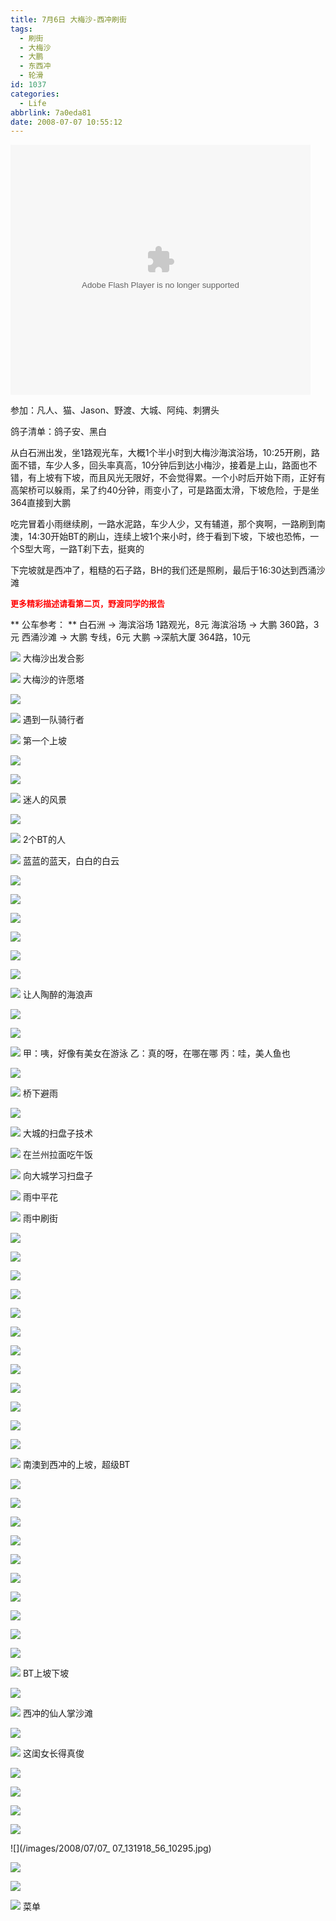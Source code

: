 ```yaml
---
title: 7月6日 大梅沙-西冲刷街
tags:
  - 刷街
  - 大梅沙
  - 大鹏
  - 东西冲
  - 轮滑
id: 1037
categories:
  - Life
abbrlink: 7a0eda81
date: 2008-07-07 10:55:12
---
```


<object classid="clsid:D27CDB6E-AE6D-11cf-96B8-444553540000" codebase="http://download.macromedia.com/pub/shockwave/cabs/flash/swflash.cab#version=6,0,29,0" width="480" height="400"><param name="movie" value="http://player.youku.com/player.php/sid/XMzQxNDk3MjA=/v.swf"><param name="quality" value="high"><param name="play" value="true"><embed src="http://player.youku.com/player.php/sid/XMzQxNDk3MjA=/v.swf" quality="high" pluginspage="http://www.macromedia.com/go/getflashplayer" type="application/x-shockwave-flash" width="480" height="400" play="true"></embed></object>

参加：凡人、猫、Jason、野渡、大城、阿纯、刺猬头

鸽子清单：鸽子安、黑白

从白石洲出发，坐1路观光车，大概1个半小时到大梅沙海滨浴场，10:25开刷，路面不错，车少人多，回头率真高，10分钟后到达小梅沙，接着是上山，路面也不错，有上坡有下坡，而且风光无限好，不会觉得累。一个小时后开始下雨，正好有高架桥可以躲雨，呆了约40分钟，雨变小了，可是路面太滑，下坡危险，于是坐364直接到大鹏

吃完冒着小雨继续刷，一路水泥路，车少人少，又有辅道，那个爽啊，一路刷到南澳，14:30开始BT的刷山，连续上坡1个来小时，终于看到下坡，下坡也恐怖，一个S型大弯，一路T刹下去，挺爽的

下完坡就是西冲了，粗糙的石子路，BH的我们还是照刷，最后于16:30达到西涌沙滩
<!--more-->
<font color="#ff0000"><font size="2">**更多精彩描述请看第二页，野渡同学的报告**</font></font>

** 公车参考： **
白石洲 -> 海滨浴场   1路观光，8元
海滨浴场 -> 大鹏     360路，3元
西涌沙滩 -> 大鹏     专线，6元
大鹏 ->深航大厦      364路，10元

![](/images/2008/07/07_07_131918_10234.jpg)
大梅沙出发合影

![](/images/2008/07/07_07_131918_60_10235.jpg)
大梅沙的许愿塔

![](/images/2008/07/07_07_131918_61_10236.jpg)

![](/images/2008/07/07_07_131918_62_10237.jpg)
遇到一队骑行者

![](/images/2008/07/07_07_131918_0_10238.jpg)
第一个上坡

![](/images/2008/07/07_07_131918_63_10239.jpg)

![](/images/2008/07/07_07_131918_64_10240.jpg)

![](/images/2008/07/07_07_131918_1_10241.jpg)
迷人的风景

![](/images/2008/07/07_07_131918_2_10242.jpg)

![](/images/2008/07/07_07_131918_3_10243.jpg)
2个BT的人

![](/images/2008/07/07_07_131918_4_10244.jpg)
蓝蓝的蓝天，白白的白云

![](/images/2008/07/07_07_131918_5_10245.jpg)

![](/images/2008/07/07_07_131918_6_10246.jpg)

![](/images/2008/07/07_07_131918_7_10247.jpg)

![](/images/2008/07/07_07_131918_8_10248.jpg)

![](/images/2008/07/07_07_131918_9_10249.jpg)

![](/images/2008/07/07_07_131918_10_10250.jpg)

![](/images/2008/07/07_07_131918_11_10251.jpg)
让人陶醉的海浪声

![](/images/2008/07/07_07_131918_12_10252.jpg)

![](/images/2008/07/07_07_131918_13_10253.jpg)

![](/images/2008/07/07_07_131918_14_10254.jpg)
甲：咦，好像有美女在游泳
乙：真的呀，在哪在哪
丙：哇，美人鱼也

![](/images/2008/07/07_07_131918_15_10255.jpg)

![](/images/2008/07/07_07_131918_16_10256.jpg)
桥下避雨

![](/images/2008/07/07_07_131918_17_10257.jpg)

![](/images/2008/07/07_07_131918_18_10258.jpg)
大城的扫盘子技术

![](/images/2008/07/07_07_131918_19_10259.jpg)
在兰州拉面吃午饭

![](/images/2008/07/07_07_131918_20_10260.jpg)
向大城学习扫盘子

![](/images/2008/07/07_07_131918_21_10261.jpg)
雨中平花

![](/images/2008/07/07_07_131918_23_10262.jpg)
雨中刷街

![](/images/2008/07/07_07_131918_24_10263.jpg)

![](/images/2008/07/07_07_131918_25_10264.jpg)

![](/images/2008/07/07_07_131918_26_10265.jpg)

![](/images/2008/07/07_07_131918_27_10266.jpg)

![](/images/2008/07/07_07_131918_28_10267.jpg)

![](/images/2008/07/07_07_131918_29_10268.jpg)

![](/images/2008/07/07_07_131918_30_10269.jpg)

![](/images/2008/07/07_07_131918_31_10270.jpg)

![](/images/2008/07/07_07_131918_32_10271.jpg)

![](/images/2008/07/07_07_131918_33_10272.jpg)

![](/images/2008/07/07_07_131918_34_10273.jpg)

![](/images/2008/07/07_07_131918_35_10274.jpg)

![](/images/2008/07/07_07_131918_36_10275.jpg)
南澳到西冲的上坡，超级BT

![](/images/2008/07/07_07_131918_37_10276.jpg)

![](/images/2008/07/07_07_131918_38_10277.jpg)

![](/images/2008/07/07_07_131918_39_10278.jpg)

![](/images/2008/07/07_07_131918_40_10279.jpg)

![](/images/2008/07/07_07_131918_41_10280.jpg)

![](/images/2008/07/07_07_131918_42_10281.jpg)

![](/images/2008/07/07_07_131918_43_10282.jpg)

![](/images/2008/07/07_07_131918_44_10283.jpg)

![](/images/2008/07/07_07_131918_45_10284.jpg)

![](/images/2008/07/07_07_131918_46_10285.jpg)

![](/images/2008/07/07_07_131918_47_10286.jpg)
BT上坡下坡

![](/images/2008/07/07_07_131918_48_10287.jpg)

![](/images/2008/07/07_07_131918_49_10288.jpg)
西冲的仙人掌沙滩

![](/images/2008/07/07_07_131918_50_10289.jpg)

![](/images/2008/07/07_07_131918_51_10290.jpg)
这闺女长得真俊

![](/images/2008/07/07_07_131918_52_10291.jpg)

![](/images/2008/07/07_07_131918_53_10292.jpg)

![](/images/2008/07/07_07_131918_54_10293.jpg)

![](/images/2008/07/07_07_131918_55_10294.jpg)

![](/images/2008/07/07_
07_131918_56_10295.jpg)

![](/images/2008/07/07_07_131918_57_10296.jpg)

![](/images/2008/07/07_07_131918_58_10297.jpg)

![](/images/2008/07/07_07_131918_59_10298.jpg)
菜单